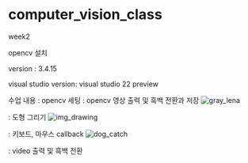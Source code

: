 # computer_vision_class
week2 

opencv 설치 

version : 3.4.15 

visual studio version: visual studio 22 preview 

수업 내용
: opencv 세팅
: opencv 영상 출력 및 흑백 전환과 저장
![gray_lena](https://user-images.githubusercontent.com/71697671/133063743-b511251a-75d6-4210-87cc-99fcabd943e6.jpg)

: 도형 그리기 
![img_drawing](https://user-images.githubusercontent.com/71697671/133063776-0c7d5fb4-dc19-4019-bee4-dd08d98dc9a9.jpg)

: 키보드, 마우스 callback
![dog_catch](https://user-images.githubusercontent.com/71697671/133063809-c49eda7e-29ae-44ea-a2cd-d05a8c39b95d.jpg)

: video 출력 및 흑백 전환
